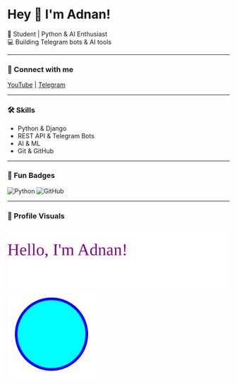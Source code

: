 # Hey 👋 I'm Adnan!

🚀 Student | Python & AI Enthusiast  
💻 Building Telegram bots & AI tools  

---

### 🔗 Connect with me
[YouTube](https://youtube.com/@aitechwaveml) | [Telegram](https://t.me/AiTechWave)  

---

### 🛠️ Skills
- Python & Django  
- REST API & Telegram Bots  
- AI & ML  
- Git & GitHub  

---

### 🌟 Fun Badges
![Python](https://img.shields.io/badge/Python-3776AB?style=for-the-badge&logo=python&logoColor=white)
![GitHub](https://img.shields.io/badge/GitHub-181717?style=for-the-badge&logo=github&logoColor=white)

---

### 🎨 Profile Visuals
![Intro](../assets/intro.svg)
![Logo](../assets/logo.svg)
